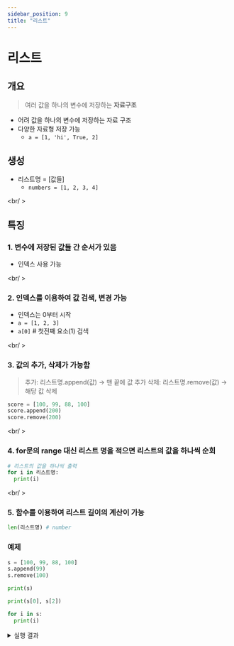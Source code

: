```yaml
---
sidebar_position: 9
title: "리스트"
---
```


# 리스트

## 개요

> 여러 값을 하나의 변수에 저장하는 **자료구조**

- 어려 값을 하나의 변수에 저장하는 자료 구조
- 다양한 자료형 저장 가능
  - `a = [1, 'hi', True, 2]`

## 생성

- 리스트명 = [값들]
  - `numbers = [1, 2, 3, 4]`

<br/ >

## 특징

### 1. 변수에 저장된 값들 간 순서가 있음

- 인덱스 사용 가능

<br/ >

### 2. 인덱스를 이용하여 값 검색, 변경 가능

- 인덱스는 0부터 시작
- `a = [1, 2, 3]`
- `a[0]` # 첫전째 요소(1) 검색

<br/ >

### 3. 값의 추가, 삭제가 가능함

> 추가: 리스트명.append(값) -> 맨 끝에 값 추가
> 삭제: 리스트명.remove(값) -> 해당 값 삭제

```py
score = [100, 99, 88, 100]
score.append(200)
score.remove(200)
```

<br/ >

### 4. for문의 range 대신 리스트 명을 적으면 리스트의 값을 하나씩 순회

```py
# 리스트의 값을 하나씩 출력
for i in 리스트명:
  print(i)
```

<br/ >

### 5. 함수를 이용하여 리스트 길이의 계산이 가능

```py
len(리스트명) # number
```

### 예제

```py
s = [100, 99, 88, 100]
s.append(99)
s.remove(100)

print(s)

print(s[0], s[2])

for i in s:
  print(i)
```

<details>
<summary>실행 결과</summary>
```text
[99, 88, 100, 99]
99 100
99
88
100
99
```
</details>
